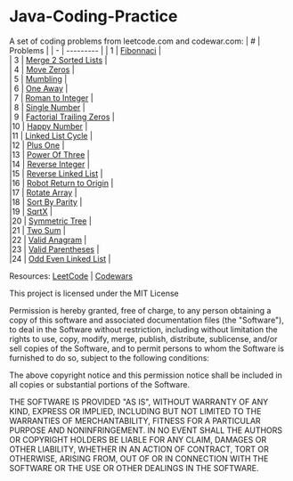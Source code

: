 # Java-Coding-Practice
A set of coding problems from leetcode.com and codewar.com:
| # | Problems                                                  |
| - | ---------                                                 | 
| 1 | [Fibonnaci](/src/Fibonacci/)                              |            
| 3 | [Merge 2 Sorted Lists](/src/MergeTwoSortedLists/)         |           
| 4 | [Move Zeros](/src/MoveZero/)                              |               
| 5 | [Mumbling](/src/Mumbling/)                                |            
| 6 | [One Away](/src/OneAway/)                                 |            
| 7 | [Roman to Integer](/src/RomanToInteger)                   |            
| 8 | [Single Number](/src/SingleNumber)                        |            
| 9 | [Factorial Trailing Zeros](/src/factorialTrailingZeroes/) |            
|10 | [Happy Number](/src/happyNumber)                          |            
|11 | [Linked List Cycle](/src/linkedListCycle/)                |            
|12 | [Plus One](/src/plusOne/)                                 |            
|13 | [Power Of Three](/src/powerOfOne/)                        |            
|14 | [Reverse Integer](/src/reverseInteger/)                   |            
|15 | [Reverse Linked List](/src/reverseLinkedList)             |            
|16 | [Robot Return to Origin](/src/robotReturnToOrigin/)       |            
|17 | [Rotate Array](/src/rotateArray/)                         |            
|18 | [Sort By Parity](/src/sortByParity/)                      |            
|19 | [SqrtX](/src/sqrtX/)                                      |            
|20 | [Symmetric Tree](/src/symmetricTree/)                     |                     
|21 | [Two Sum](/src/twoSum/)                                   |            
|22 | [Valid Anagram](/src/validAnagram/)                       |            
|23 | [Valid Parentheses](/src/validParentheses/)               |            
|24 | [Odd Even Linked List](/src/oddEvenLinkedList/)           |
 
 
Resources:
[LeetCode](https://leetcode.com) |
[Codewars](https://www.codewars.com)


This project is licensed under the MIT License

Permission is hereby granted, free of charge, to any person obtaining a copy of this software and associated documentation files (the "Software"), to deal in the Software without restriction, including without limitation the rights to use, copy, modify, merge, publish, distribute, sublicense, and/or sell copies of the Software, and to permit persons to whom the Software is furnished to do so, subject to the following conditions:

The above copyright notice and this permission notice shall be included in all copies or substantial portions of the Software.

THE SOFTWARE IS PROVIDED "AS IS", WITHOUT WARRANTY OF ANY KIND, EXPRESS OR IMPLIED, INCLUDING BUT NOT LIMITED TO THE WARRANTIES OF MERCHANTABILITY, FITNESS FOR A PARTICULAR PURPOSE AND NONINFRINGEMENT. IN NO EVENT SHALL THE AUTHORS OR COPYRIGHT HOLDERS BE LIABLE FOR ANY CLAIM, DAMAGES OR OTHER LIABILITY, WHETHER IN AN ACTION OF CONTRACT, TORT OR OTHERWISE, ARISING FROM, OUT OF OR IN CONNECTION WITH THE SOFTWARE OR THE USE OR OTHER DEALINGS IN THE SOFTWARE.
